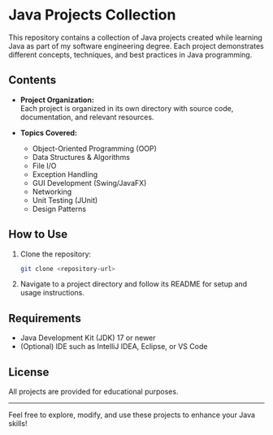 # Java Projects Collection

This repository contains a collection of Java projects created while learning Java as part of my software engineering degree. Each project demonstrates different concepts, techniques, and best practices in Java programming.

## Contents

- **Project Organization:**  
    Each project is organized in its own directory with source code, documentation, and relevant resources.

- **Topics Covered:**  
    - Object-Oriented Programming (OOP)
    - Data Structures & Algorithms
    - File I/O
    - Exception Handling
    - GUI Development (Swing/JavaFX)
    - Networking
    - Unit Testing (JUnit)
    - Design Patterns

## How to Use

1. Clone the repository:
     ```sh
     git clone <repository-url>
     ```
2. Navigate to a project directory and follow its README for setup and usage instructions.

## Requirements

- Java Development Kit (JDK) 17 or newer
- (Optional) IDE such as IntelliJ IDEA, Eclipse, or VS Code

## License

All projects are provided for educational purposes.

---

Feel free to explore, modify, and use these projects to enhance your Java skills!